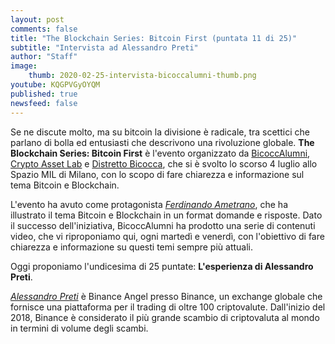 ```yaml
---
layout: post
comments: false
title: "The Blockchain Series: Bitcoin First (puntata 11 di 25)"
subtitle: "Intervista ad Alessandro Preti"
author: "Staff"
image:
    thumb: 2020-02-25-intervista-bicoccalumni-thumb.png
youtube: KQGPVGyOYQM
published: true
newsfeed: false
---
```


Se ne discute molto, ma su bitcoin la divisione è radicale, tra scettici che parlano di bolla ed entusiasti che descrivono una rivoluzione globale. **The Blockchain Series: Bitcoin First** è l'evento organizzato da [BicoccAlumni](https://www.bicoccalumni.it/), [Crypto Asset Lab](https://cryptoassetlab.diseade.unimib.it/) e [Distretto Bicocca](https://www.distrettobicocca.it/), che si è svolto lo scorso 4 luglio allo Spazio MIL di Milano, con lo scopo di fare chiarezza e informazione sul tema Bitcoin e Blockchain.

L'evento ha avuto come protagonista [*Ferdinando Ametrano*](https://www.ametrano.net), che ha illustrato il tema Bitcoin e Blockchain in un format domande e risposte. Dato il successo dell'iniziativa, BicoccAlumni ha prodotto una serie di contenuti video, che vi riproponiamo qui, ogni martedì e venerdì, con l'obiettivo di fare chiarezza e informazione su questi temi sempre più attuali.

Oggi proponiamo l'undicesima di 25 puntate: **L'esperienza di Alessandro Preti**.

[*Alessandro Preti*](https://www.linkedin.com/in/alessandro-preti-3a685988/?originalSubdomain=it) è Binance Angel presso Binance, un exchange globale che fornisce una piattaforma per il trading di oltre 100 criptovalute. Dall'inizio del 2018, Binance è considerato il più grande scambio di criptovaluta al mondo in termini di volume degli scambi.
